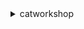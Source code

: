 <details>
  <summary>catworkshop</summary>
   <img src="https://user-images.githubusercontent.com/35606048/172915921-e5f5e06e-6021-4696-b77a-da0fe646b9f7.PNG">
</details>
